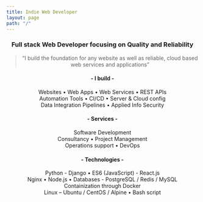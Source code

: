 ```yaml
---
title: Indie Web Developer 
layout: page
path: "/"
---
```

<div style="text-align: center;">

### Full stack Web Developer focusing on Quality and Reliability

>“I build the foundation for any website as well as reliable, cloud based web services and applications”

#### - I build -
 Websites  •  Web Apps  •  Web Services  •  REST APIs<br />
 Automation Tools  •  CI/CD  •  Server & Cloud config<br />
 Data Integration Pipelines  •  Applied Info Security

#### - Services -
Software Development<br />
Consultancy • Project Management<br />
Operations support  •  DevOps<br />

#### - Technologies -
Python - Django  •  ES6 (JavaScript) - React.js<br />
Nginx  •  Node.js  •  Databases - PostgreSQL / Redis / MySQL<br />
Containization through Docker<br />
Linux – Ubuntu / CentOS / Alpine  •  Bash script<br />
</div>